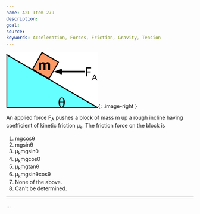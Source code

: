 ```yaml
---
name: A2L Item 279
description: 
goal: 
source: 
keywords: Acceleration, Forces, Friction, Gravity, Tension
---
```


![Item279_fig1.gif](../images/Item279_fig1.gif){: .image-right } 

An applied force F<sub>A</sub> pushes a block of mass m up a rough
incline having coefficient of kinetic friction &mu;<sub>k</sub>.  The
friction force on the block is

1. mgcos&theta;
2. mgsin&theta;
3. &mu;<sub>k</sub>mgsin&theta;
4. &mu;<sub>k</sub>mgcos&theta;
5. &mu;<sub>k</sub>mgtan&theta;
6. &mu;<sub>k</sub>mgsin&theta;cos&theta;
7. None of the above.
8. Can't be determined.

<hr/>


...
